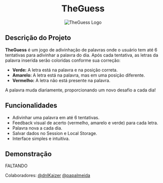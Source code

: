 <h1 align="center"> TheGuess </h1>

<p align="center">
  <img src="./imagens/logo-fundo.png" alt="TheGuess Logo" />
</p>

## Descrição do Projeto

**TheGuess** é um jogo de adivinhação de palavras onde o usuário tem até 6 tentativas para adivinhar a palavra do dia. Após cada tentativa, as letras da palavra inserida serão coloridas conforme sua correção:

- **Verde:** A letra está na palavra e na posição correta.
- **Amarelo:** A letra está na palavra, mas em uma posição diferente.
- **Vermelho:** A letra não está presente na palavra.

A palavra muda diariamente, proporcionando um novo desafio a cada dia!

## Funcionalidades

- Adivinhar uma palavra em até 6 tentativas.
- Feedback visual de acerto (vermelho, amarelo e verde) para cada letra.
- Palavra nova a cada dia.
- Salvar dados no Session e Local Storage.
- Interface simples e intuitiva.

## Demonstração

FALTANDO

Colaboradores:
[@dnlKaizer](https://github.com/dnlKaizer)
[@papalmeida](https://github.com/papalmeida)
